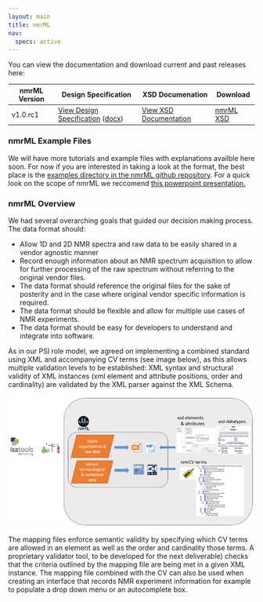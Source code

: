 ```yaml
---
layout: main
title: nmrML
nav:
  specs: active
---
```


You can view the documentation and download current and past releases here:

<table class="table table-hover">
<thead>
<tr><th>nmrML Version</th><th>Design Specification</th><th>XSD Documenation</th><th>Download</th></tr>
</thead>
<tbody>
<tr>
<td>v1.0.rc1</td>
<td><a href="/schema/v1.0.rc1/design-doc">View Design Specification</a> 
   (<a href="/schema/v1.0.rc1/design-doc/specification/NMR-ML1.0_specificationDoc.docx">docx</a>)</td>
<td><a href="/schema/v1.0.rc1/doc" >View XSD Documentation</a></td>
<td><a href="/schema/v1.0.rc1/nmrML.xsd">nmrML XSD</a></td>
</tr>
</tbody>
</table>

### nmrML Example Files

We will have more tutorials and example files with explanations availble here soon. For now if you are interested in taking a look at the format, the best place is the [examples directory in the nmrML github repository](https://github.com/nmrML/nmrML/tree/master/examples). For a quick look on the scope of nmrML we reccomend [this powerpoint presentation.](https://github.com/nmrML/nmrML/blob/master/docs/SchemaDocumentation/COSMOS_nmrML_Basics.pptx?raw=true)

### nmrML Overview

We had several overarching goals that guided our decision making process. The data format should:

* Allow 1D and 2D NMR spectra and raw data to be easily shared in a vendor agnostic manner
* Record enough information about an NMR spectrum acquisition to allow for further processing of the raw spectrum without referring to the original vendor files.
* The data format should reference the original files for the sake of posterity and in the case where original vendor specific information is required.
* The data format should be flexible and allow for multiple use cases of NMR experiments.
* The data format should be easy for developers to understand and integrate into software.

As in our PSI role model, we agreed on implementing a combined standard using XML and accompanying CV terms (see image below), as this allows multiple validation levels to be established: XML syntax and structural validity of XML instances (xml element and attribute positions, order and cardinality) are validated by the XML parser against the XML Schema.

<img src="/images/nmrML_structure.jpg" alt="nmrML structure" class="img-responsive" />

The mapping files enforce semantic validity  by specifying which CV terms are allowed in an element as well as the order and cardinality those terms. A proprietary validator tool, to be developed for the next deliverable) checks that the criteria outlined by the mapping file are being met in a given XML instance. The mapping file combined with the CV can also be used when creating an interface that records NMR experiment information for example to populate a drop down menu or an autocomplete box.

